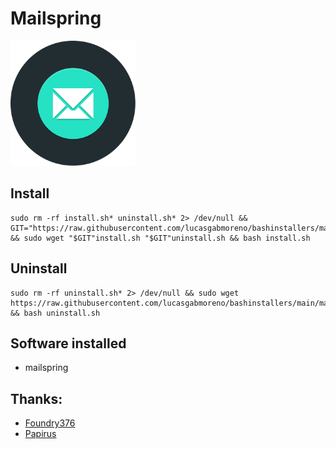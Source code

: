 # Mailspring
<img src="preview.svg" width="200">

## Install
```
sudo rm -rf install.sh* uninstall.sh* 2> /dev/null && GIT="https://raw.githubusercontent.com/lucasgabmoreno/bashinstallers/main/mailspring/" && sudo wget "$GIT"install.sh "$GIT"uninstall.sh && bash install.sh
```

## Uninstall
```
sudo rm -rf uninstall.sh* 2> /dev/null && sudo wget https://raw.githubusercontent.com/lucasgabmoreno/bashinstallers/main/mailspring/uninstall.sh && bash uninstall.sh
```

## Software installed
* mailspring

## Thanks:
* [Foundry376](https://github.com/Foundry376/Mailspring)
* [Papirus](https://github.com/PapirusDevelopmentTeam)
